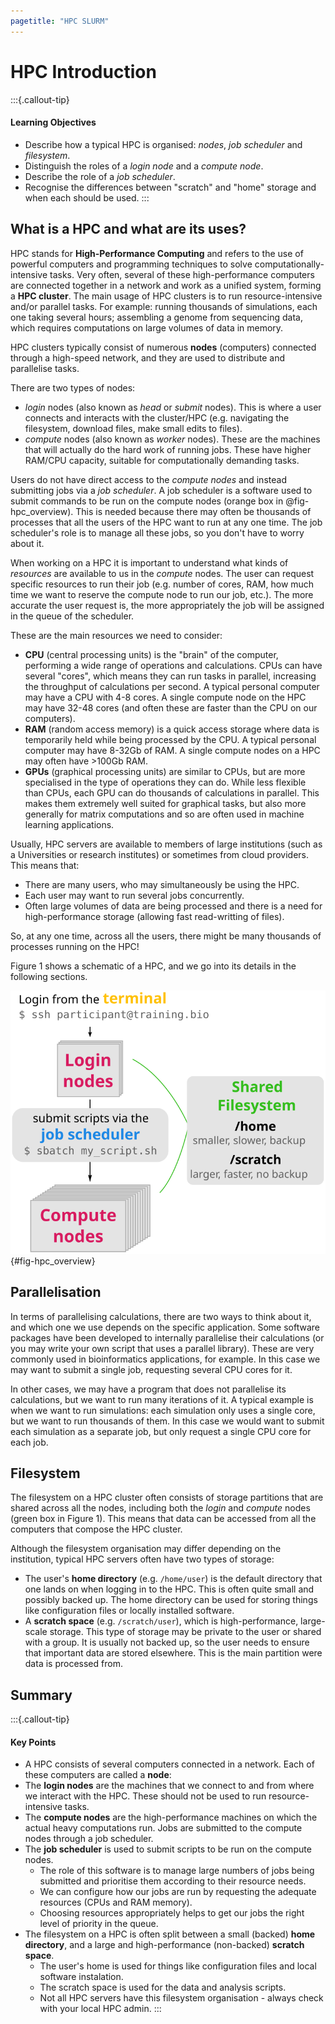 ```yaml
---
pagetitle: "HPC SLURM"
---
```


# HPC Introduction

:::{.callout-tip}
#### Learning Objectives

- Describe how a typical HPC is organised: _nodes_, _job scheduler_ and _filesystem_.
- Distinguish the roles of a _login node_ and a _compute node_.
- Describe the role of a _job scheduler_.
- Recognise the differences between "scratch" and "home" storage and when each should be used.
:::

## What is a HPC and what are its uses?

HPC stands for **High-Performance Computing** and refers to the use of powerful computers and programming techniques to solve computationally-intensive tasks. 
Very often, several of these high-performance computers are connected together in a network and work as a unified system, forming a **HPC cluster**. The main usage of HPC clusters is to run resource-intensive and/or parallel tasks.
For example: running thousands of simulations, each one taking several hours; assembling a genome from sequencing data, which requires computations on large volumes of data in memory. 

HPC clusters typically consist of numerous **nodes** (computers) connected through a high-speed network, and they are used to distribute and parallelise tasks.

There are two types of nodes:

- _login_ nodes (also known as _head_ or _submit_ nodes). This is where a user connects and interacts with the cluster/HPC (e.g. navigating the filesystem, download files, make small edits to files).
- _compute_ nodes (also known as _worker_ nodes). These are the machines that will actually do the hard work of running jobs. These have higher RAM/CPU capacity, suitable for computationally demanding tasks.

Users do not have direct access to the _compute nodes_ and instead submitting jobs via a _job scheduler_. A job scheduler is a software used to submit commands to be run on the compute nodes (orange box in @fig-hpc_overview).
This is needed because there may often be thousands of processes that all the users of the HPC want to run at any one time. 
The job scheduler's role is to manage all these jobs, so you don't have to worry about it.

When working on a HPC it is important to understand what kinds of _resources_ are available to us in the _compute_ nodes. The user can request specific resources to run their job (e.g. number of cores, RAM, how much time we want to reserve the compute node to run our job, etc.). The more accurate the user request is, the more appropriately the job will be assigned in the queue of the scheduler.

These are the main resources we need to consider:

- **CPU** (central processing units) is the "brain" of the computer, performing a wide range of operations and calculations. 
CPUs can have several "cores", which means they can run tasks in parallel, increasing the throughput of calculations per second. 
A typical personal computer may have a CPU with 4-8 cores. 
A single compute node on the HPC may have 32-48 cores (and often these are faster than the CPU on our computers).
- **RAM** (random access memory) is a quick access storage where data is temporarily held while being processed by the CPU. 
A typical personal computer may have 8-32Gb of RAM. 
A single compute nodes on a HPC may often have >100Gb RAM.
- **GPUs** (graphical processing units) are similar to CPUs, but are more specialised in the type of operations they can do. While less flexible than CPUs, each GPU can do thousands of calculations in parallel. 
This makes them extremely well suited for graphical tasks, but also more generally for matrix computations and so are often used in machine learning applications. 

Usually, HPC servers are available to members of large institutions (such as a Universities or research institutes) or sometimes from cloud providers. 
This means that:

- There are many users, who may simultaneously be using the HPC. 
- Each user may want to run several jobs concurrently. 
- Often large volumes of data are being processed and there is a need for high-performance storage (allowing fast read-writting of files).

So, at any one time, across all the users, there might be many thousands of processes running on the HPC!

Figure 1 shows a schematic of a HPC, and we go into its details in the following sections. 

![Organisation of a typical HPC.](images/hpc_overview.svg){#fig-hpc_overview}

## Parallelisation

In terms of parallelising calculations, there are two ways to think about it, and which one we use depends on the specific application. 
Some software packages have been developed to internally parallelise their calculations (or you may write your own script that uses a parallel library).
These are very commonly used in bioinformatics applications, for example.
In this case we may want to submit a single job, requesting several CPU cores for it.

In other cases, we may have a program that does not parallelise its calculations, but we want to run many iterations of it.
A typical example is when we want to run simulations: each simulation only uses a single core, but we want to run thousands of them.
In this case we would want to submit each simulation as a separate job, but only request a single CPU core for each job.


## Filesystem

The filesystem on a HPC cluster often consists of storage partitions that are shared across all the nodes, including both the _login_ and _compute_ nodes (green box in Figure 1).
This means that data can be accessed from all the computers that compose the HPC cluster.

Although the filesystem organisation may differ depending on the institution, typical HPC servers often have two types of storage:

- The user's **home directory** (e.g. `/home/user`) is the default directory that one lands on when logging in to the HPC. This is often quite small and possibly backed up. The home directory can be used for storing things like configuration files or locally installed software.
- A **scratch space** (e.g. `/scratch/user`), which is high-performance, large-scale storage. This type of storage may be private to the user or shared with a group. It is usually not backed up, so the user needs to ensure that important data are stored elsewhere. This is the main partition were data is processed from. 


## Summary

:::{.callout-tip}
#### Key Points

- A HPC consists of several computers connected in a network. Each of these computers are called a **node**: 
- The **login nodes** are the machines that we connect to and from where we interact with the HPC. 
  These should not be used to run resource-intensive tasks.
- The **compute nodes** are the high-performance machines on which the actual heavy computations run. 
  Jobs are submitted to the compute nodes through a job scheduler.
- The **job scheduler** is used to submit scripts to be run on the compute nodes. 
  - The role of this software is to manage large numbers of jobs being submitted and prioritise them according to their resource needs. 
  - We can configure how our jobs are run by requesting the adequate resources (CPUs and RAM memory). 
  - Choosing resources appropriately helps to get our jobs the right level of priority in the queue.
- The filesystem on a HPC is often split between a small (backed) **home directory**, and a large and high-performance (non-backed) **scratch space**. 
  - The user's home is used for things like configuration files and local software instalation.
  - The scratch space is used for the data and analysis scripts. 
  - Not all HPC servers have this filesystem organisation - always check with your local HPC admin.
:::
